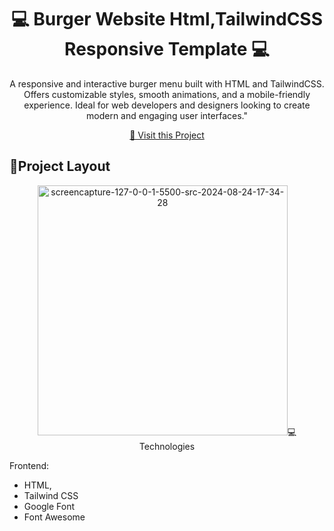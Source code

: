                   
 
<h1 align="center" style="font-weight: bold;">💻 Burger Website Html,TailwindCSS Responsive Template 💻</h1>



<p align="center">A responsive and interactive burger menu built with HTML and TailwindCSS. Offers customizable styles, smooth animations, and a mobile-friendly experience. Ideal for web developers and designers looking to create modern and engaging user interfaces."</p>

 <p align="center">
<a href="#">📱 Visit this Project</a>
</p> 

<h2 id="layout">🎨Project Layout</h2>

<p align="center">
<img src="https://i.ibb.co/b624XWV/screencapture-127-0-0-1-5500-src-2024-08-24-17-34-28.png" alt="screencapture-127-0-0-1-5500-src-2024-08-24-17-34-28" border="0" width="400px> 

</p>

<br>


<h2 id="technologies">💻 Technologies</h2>

Frontend: 
- HTML, 
- Tailwind CSS
- Google Font
- Font Awesome 

